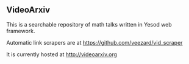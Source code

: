 ## VideoArxiv


This is a searchable repository of math talks written in Yesod web framework.

Automatic link scrapers are at https://github.com/veezard/vid_scraper

It is currently hosted at http://videoarxiv.org
